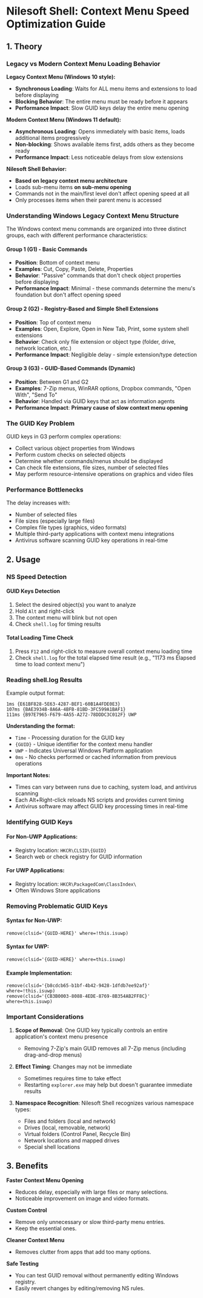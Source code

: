 # Nilesoft Shell: Context Menu Speed Optimization Guide

## 1. Theory

### Legacy vs Modern Context Menu Loading Behavior

**Legacy Context Menu (Windows 10 style):**
- **Synchronous Loading**: Waits for ALL menu items and extensions to load before displaying
- **Blocking Behavior**: The entire menu must be ready before it appears
- **Performance Impact**: Slow GUID keys delay the entire menu opening

**Modern Context Menu (Windows 11 default):**
- **Asynchronous Loading**: Opens immediately with basic items, loads additional items progressively  
- **Non-blocking**: Shows available items first, adds others as they become ready
- **Performance Impact**: Less noticeable delays from slow extensions

**Nilesoft Shell Behavior:**
- **Based on legacy context menu architecture**
- Loads sub-menu items **on sub-menu opening**
- Commands not in the main/first level don't affect opening speed at all
- Only processes items when their parent menu is accessed

### Understanding Windows Legacy Context Menu Structure

The Windows context menu commands are organized into three distinct groups, each with different performance characteristics:

#### Group 1 (G1) - Basic Commands
- **Position**: Bottom of context menu
- **Examples**: Cut, Copy, Paste, Delete, Properties
- **Behavior**: "Passive" commands that don't check object properties before displaying
- **Performance Impact**: Minimal - these commands determine the menu's foundation but don't affect opening speed

#### Group 2 (G2) - Registry-Based and Simple Shell Extensions
- **Position**: Top of context menu
- **Examples**: Open, Explore, Open in New Tab, Print, some system shell extensions
- **Behavior**: Check only file extension or object type (folder, drive, network location, etc.)
- **Performance Impact**: Negligible delay - simple extension/type detection

#### Group 3 (G3) - GUID-Based Commands (Dynamic)
- **Position**: Between G1 and G2
- **Examples**: 7-Zip menus, WinRAR options, Dropbox commands, "Open With", "Send To"
- **Behavior**: Handled via GUID keys that act as information agents
- **Performance Impact**: **Primary cause of slow context menu opening**

### The GUID Key Problem

GUID keys in G3 perform complex operations:
- Collect various object properties from Windows
- Perform custom checks on selected objects
- Determine whether commands/menus should be displayed
- Can check file extensions, file sizes, number of selected files
- May perform resource-intensive operations on graphics and video files

### Performance Bottlenecks

The delay increases with:
- Number of selected files
- File sizes (especially large files)
- Complex file types (graphics, video formats)
- Multiple third-party applications with context menu integrations
- Antivirus software scanning GUID key operations in real-time

## 2. Usage

### NS Speed Detection

#### GUID Keys Detection
1. Select the desired object(s) you want to analyze
2. Hold `Alt` and right-click
3. The context menu will blink but not open
4. Check `shell.log` for timing results

#### Total Loading Time Check
1. Press `F12` and right-click to measure overall context menu loading time
2. Check `shell.log` for the total elapsed time result (e.g., "1173 ms Elapsed time to load context menu")

### Reading shell.log Results

Example output format:
```
1ms {E61BF828-5E63-4287-BEF1-60B1A4FDE0E3} 
107ms {BAE3934B-8A6A-4BFB-81BD-3FC599A1BAF1}
111ms {B97E7965-F679-4A55-A272-78DDDC3C012F} UWP
```

**Understanding the format:**
- `Time` - Processing duration for the GUID key
- `{GUID}` - Unique identifier for the context menu handler  
- `UWP` - Indicates Universal Windows Platform application
- `0ms` - No checks performed or cached information from previous operations

**Important Notes:**
- Times can vary between runs due to caching, system load, and antivirus scanning
- Each Alt+Right-click reloads NS scripts and provides current timing
- Antivirus software may affect GUID key processing times in real-time

### Identifying GUID Keys

#### For Non-UWP Applications:
- Registry location: `HKCR\CLSID\{GUID}`
- Search web or check registry for GUID information

#### For UWP Applications:
- Registry location: `HKCR\PackagedCom\ClassIndex\`
- Often Windows Store applications

### Removing Problematic GUID Keys

#### Syntax for Non-UWP:
```
remove(clsid='{GUID-HERE}' where=!this.isuwp)
```

#### Syntax for UWP:
```
remove(clsid='{GUID-HERE}' where=this.isuwp)
```

#### Example Implementation:
```
remove(clsid='{b8cdcb65-b1bf-4b42-9428-1dfdb7ee92af}' where=!this.isuwp)
remove(clsid='{CB3B0003-8088-4EDE-8769-8B354AB2FF8C}' where=this.isuwp)
```

### Important Considerations

1. **Scope of Removal**: One GUID key typically controls an entire application's context menu presence
   - Removing 7-Zip's main GUID removes all 7-Zip menus (including drag-and-drop menus)

2. **Effect Timing**: Changes may not be immediate
   - Sometimes requires time to take effect
   - Restarting `explorer.exe` may help but doesn't guarantee immediate results

3. **Namespace Recognition**: Nilesoft Shell recognizes various namespace types:
   - Files and folders (local and network)
   - Drives (local, removable, network)  
   - Virtual folders (Control Panel, Recycle Bin)
   - Network locations and mapped drives
   - Special shell locations

## 3. Benefits

**Faster Context Menu Opening**  
   - Reduces delay, especially with large files or many selections.  
   - Noticeable improvement on image and video formats.

**Custom Control**  
  - Remove only unnecessary or slow third-party menu entries.  
  - Keep the essential ones.

**Cleaner Context Menu**  
  - Removes clutter from apps that add too many options.

**Safe Testing**  
  - You can test GUID removal without permanently editing Windows registry.  
  - Easily revert changes by editing/removing NS rules.